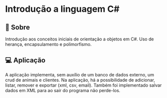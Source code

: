 # Introdução a linguagem C#

## :page_facing_up: Sobre
Introdução aos conceitos iniciais de orientação a objetos em C#.
Uso de herança, encapsulamento e polimorfismo.

## :computer: Aplicação
A aplicação implementa, sem auxílio de um banco de dados externo, um crud de animais e clientes.
Na aplicação, há a possibilidade de adicionar, listar, remover e exportar (xml, csv, email).
Também foi implementado salvar dados em XML para ao sair do programa não perde-los.
